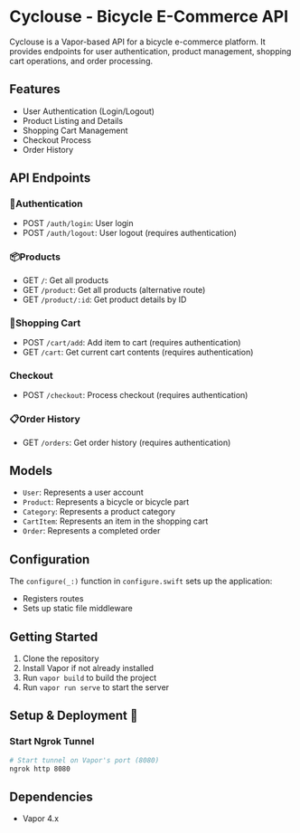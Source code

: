 # Cyclouse - Bicycle E-Commerce API

Cyclouse is a Vapor-based API for a bicycle e-commerce platform. It provides endpoints for user authentication, product management, shopping cart operations, and order processing.

## Features

- User Authentication (Login/Logout)
- Product Listing and Details
- Shopping Cart Management
- Checkout Process
- Order History

## API Endpoints

### 🔐Authentication
- POST `/auth/login`: User login
- POST `/auth/logout`: User logout (requires authentication)

### 📦Products
- GET `/`: Get all products
- GET `/product`: Get all products (alternative route)
- GET `/product/:id`: Get product details by ID

### 🛒Shopping Cart
- POST `/cart/add`: Add item to cart (requires authentication)
- GET `/cart`: Get current cart contents (requires authentication)

### Checkout
- POST `/checkout`: Process checkout (requires authentication)

### 📋Order History
- GET `/orders`: Get order history (requires authentication)

## Models

- `User`: Represents a user account
- `Product`: Represents a bicycle or bicycle part
- `Category`: Represents a product category
- `CartItem`: Represents an item in the shopping cart
- `Order`: Represents a completed order

## Configuration

The `configure(_:)` function in `configure.swift` sets up the application:

- Registers routes
- Sets up static file middleware

## Getting Started

1. Clone the repository
2. Install Vapor if not already installed
3. Run `vapor build` to build the project
4. Run `vapor run serve` to start the server

## Setup & Deployment 🚀

### Start Ngrok Tunnel
```bash
# Start tunnel on Vapor's port (8080)
ngrok http 8080

```
## Dependencies

- Vapor 4.x

